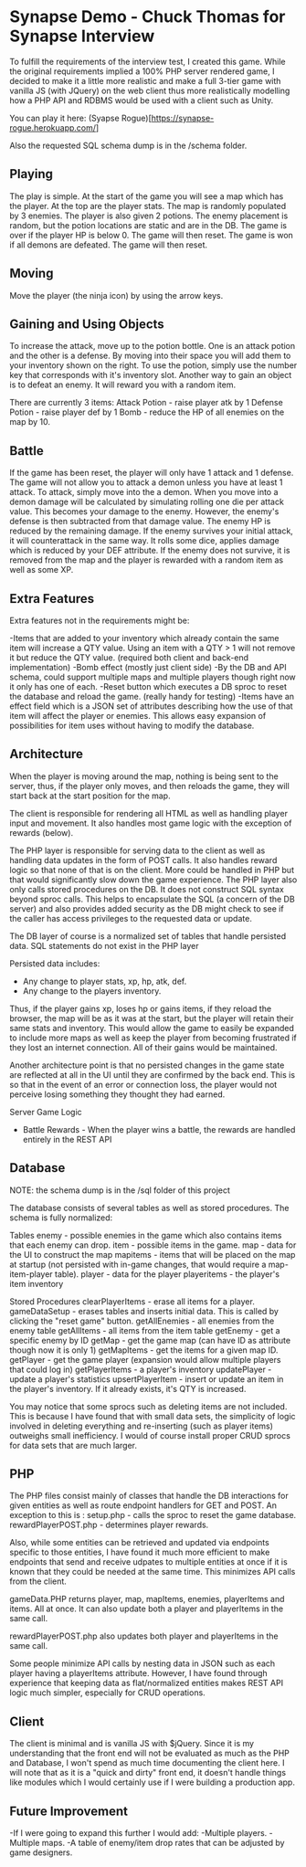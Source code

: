 # Synapse Demo - Chuck Thomas for Synapse Interview

To fulfill the requirements of the interview test, I created this game. While the original requirements implied a 100% PHP server rendered game, I decided to make it a little more realistic and make a full 3-tier game with vanilla JS (with JQuery) on the web client thus more realistically modelling how a PHP API and RDBMS would be used with a client such as Unity.

You can play it here: (Syapse Rogue)[https://synapse-rogue.herokuapp.com/]

Also the requested SQL schema dump is in the /schema folder.


## Playing
The play is simple.  At the start of the game you will see a map which has the player.  At the top are the player stats.
The map is randomly populated by 3 enemies.  The player is also given 2 potions.  The enemy placement is random, but the potion locations are static and are in the DB.
The game is over if the player HP is below 0.  The game will then reset.
The game is won if all demons are defeated.  The game will then reset.

## Moving
Move the player (the ninja icon) by using the arrow keys. 

## Gaining and Using Objects
To increase the attack, move up to the potion bottle. One is an attack potion and the other is a defense.  By moving into their space you will add them to your inventory shown on the right.
To use the potion, simply use the number key that corresponds with it's inventory slot.
Another way to gain an object is to defeat an enemy.  It will reward you with a random item.

There are currently 3 items:
Attack Potion - raise player atk by 1
Defense Potion - raise player def by 1
Bomb - reduce the HP of all enemies on the map by 10.

## Battle
If the game has been reset, the player will only have 1 attack and 1 defense.  The game will not allow you to attack a demon unless you have at least 1 attack.
To attack, simply move into the a demon.
When you move into a demon damage will be calculated by simulating rolling one die per attack value.  This becomes your damage to the enemy.  However, the enemy's defense is then subtracted from that damage value.  The enemy HP is reduced by the remaining damage. 
If the enemy survives your initial attack, it will counterattack in the same way.  It rolls some dice, applies damage which is reduced by your DEF attribute.
If the enemy does not survive, it is removed from the map and the player is rewarded with a random item as well as some XP.

## Extra Features
Extra features not in the requirements might be:

-Items that are added to your inventory which already contain the same item will increase a QTY value.  Using an item with a QTY > 1 will not remove it but reduce the QTY value. (required both client and back-end implementation)
-Bomb effect (mostly just client side)
-By the DB and API schema, could support multiple maps and multiple players though right now it only has one of each.
-Reset button which executes a DB sproc to reset the database and reload the game. (really handy for testing)
-Items have an effect field which is a JSON set of attributes describing how the use of that item will affect the player or enemies.  This allows easy expansion of possibilities for item uses without having to modify the database.


## Architecture
When the player is moving around the map, nothing is being sent to the server, thus, if the player only moves, and then reloads the game, they will start back at the start position for the map.

The client is responsible for rendering all HTML as well as handling player input and movement.  It also handles most game logic with the exception of rewards (below).

The PHP layer is responsible for serving data to the client as well as handling data updates in the form of POST calls.  It also handles reward logic so that none of that is on the client.  More could be handled in PHP but that would significantly slow down the game experience.  The PHP layer also only calls stored procedures on the DB.  It does not construct SQL syntax beyond sproc calls.  This helps to encapsulate the SQL (a concern of the DB server) and also provides added security as the DB might check to see if the caller has access privileges to the requested data or update.

The DB layer of course is a normalized set of tables that handle persisted data.  SQL statements do not exist in the PHP layer

Persisted data includes:
- Any change to player stats, xp, hp, atk, def.
- Any change to the players inventory.

Thus, if the player gains xp, loses hp or gains items, if they reload the browser, the map will be as it was at the start, but the player will retain their same stats and inventory.  This would allow the game to easily be expanded to include more maps as well as keep the player from becoming frustrated if they lost an internet connection.  All of their gains would be maintained.

Another architecture point is that no persisted changes in the game state are reflected at all in the UI until they are confirmed by the back end.  This is so that in the event of an error or connection loss, the player would not perceive losing something they thought they had earned.

Server Game Logic
- Battle Rewards - When the player wins a battle, the rewards are handled entirely in the REST API

## Database
NOTE: the schema dump is in the /sql folder of this project

The database consists of several tables as well as stored procedures.  The schema is fully normalized:

Tables
enemy - possible enemies in the game which also contains items that each enemy can drop.
item - possible items in the game.
map - data for the UI to construct the map
mapitems - items that will be placed on the map at startup (not persisted with in-game changes, that would require a map-item-player table).
player - data for the player
playeritems - the player's item inventory

Stored Procedures
clearPlayerItems - erase all items for a player.
gameDataSetup - erases tables and inserts initial data.  This is called by clicking the "reset game" button.
getAllEnemies - all enemies from the enemy table
getAllItems - all items from the item table
getEnemy - get a specific enemy by ID
getMap - get the game map (can have ID as attribute though now it is only 1)
getMapItems - get the items for a given map ID.
getPlayer - get the game player (expansion would allow multiple players that could log in)
getPlayerItems - a player's inventory
updatePlayer - update a player's statistics
upsertPlayerItem - insert or update an item in the player's inventory.  If it already exists, it's QTY is increased.

You may notice that some sprocs such as deleting items are not included.  This is because I have found that with small data sets, the simplicity of logic involved in deleting everything and re-inserting (such as player items) outweighs small inefficiency.  I would of course install proper CRUD sprocs for data sets that are much larger.

## PHP
The PHP files consist mainly of classes that handle the DB interactions for given entities as well as route endpoint handlers for GET and POST.
An exception to this is :
setup.php - calls the sproc to reset the game database.
rewardPlayerPOST.php - determines player rewards.

Also, while some entities can be retrieved and updated via endpoints specific to those entities, I have found it much more efficient to make endpoints that send and receive udpates to multiple entities at once if it is known that they could be needed at the same time.  This minimizes API calls from the client.

gameData.PHP returns player, map, mapItems, enemies, playerItems and items.  All at once.
It can also update both a player and playerItems in the same call.

rewardPlayerPOST.php also updates both player and playerItems in the same call.

Some people minimize API calls by nesting data in JSON such as each player having a playerItems attribute.  However, I have found through experience that keeping data as flat/normalized entities makes REST API logic much simpler, especially for CRUD operations.


## Client
The client is minimal and is vanilla JS with $jQuery.  Since it is my understanding that the front end will not be evaluated as much as the PHP and Database, I won't spend as much time documenting the client here.
I will note that as it is a "quick and dirty" front end, it doesn't handle things like modules which I would certainly use if I were building a production app.


## Future Improvement
-If I were going to expand this further I would add:
-Multiple players.
-Multiple maps.
-A table of enemy/item drop rates that can be adjusted by game designers.

